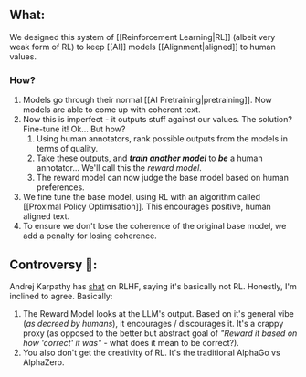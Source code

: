 ## What:
We designed this system of [[Reinforcement Learning|RL]] (albeit very weak form of RL) to keep [[AI]] models [[Alignment|aligned]] to human values. 

### How?
1. Models go through their normal [[AI Pretraining|pretraining]]. Now models are able to come up with coherent text.
2. Now this is imperfect - it outputs stuff against our values. The solution? Fine-tune it! Ok... But how? 
	1. Using human annotators, rank possible outputs from the models in terms of quality.
	2. Take these outputs, and ***train another model*** to ***be*** a human annotator... We'll call this the *reward model*. 
	3. The reward model can now judge the base model based on human preferences. 
3. We fine tune the base model, using RL with an algorithm called [[Proximal Policy Optimisation]]. This encourages positive, human aligned text. 
4. To ensure we don't lose the coherence of the original base model, we add a penalty for losing coherence. 

## Controversy 👀:
Andrej Karpathy has [shat](https://x.com/karpathy/status/1821277264996352246) on RLHF, saying it's basically not RL. Honestly, I'm inclined to agree. Basically:
1. The Reward Model looks at the LLM's output. Based on it's general vibe (*as decreed by humans*), it encourages / discourages it. It's a crappy proxy (as opposed to the better but abstract goal of *"Reward it based on how 'correct' it was"* - what does it mean to be correct?). 
2. You also don't get the creativity of RL. It's the traditional AlphaGo vs AlphaZero. 